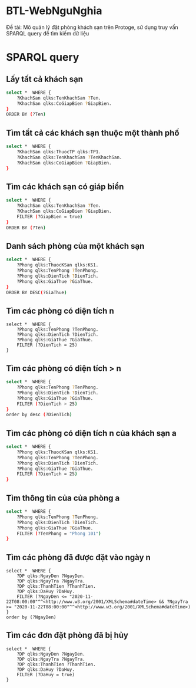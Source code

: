 # BTL-WebNguNghia
Đề tài: Mô quản lý đặt phòng khách sạn trên Protoge, sử dụng truy vấn SPARQL query để tìm kiếm dữ liệu


# SPARQL query

## Lấy tất cả khách sạn
```bash
select *  WHERE {
	?KhachSan qlks:TenKhachSan ?Ten.
	?KhachSan qlks:CoGiapBien ?GiapBien.
}
ORDER BY (?Ten) 
```


## Tìm tất cả các khách sạn thuộc một thành phố
```bash
select *  WHERE {
	?KhachSan qlks:ThuocTP qlks:TP1.
	?KhachSan qlks:TenKhachSan ?TenKhachSan.
	?KhachSan qlks:CoGiapBien ?GiapBien.
}
```

## Tìm các khách sạn có giáp biển
```bash
select *  WHERE {
	?KhachSan qlks:TenKhachSan ?Ten.
	?KhachSan qlks:CoGiapBien ?GiapBien.
	FILTER (?GiapBien = true)
}
ORDER BY (?Ten) 
```


## Danh sách phòng của một khách sạn
```bash
select *  WHERE {
	?Phong qlks:ThuocKSan qlks:KS1.
	?Phong qlks:TenPhong ?TenPhong.
	?Phong qlks:DienTich ?DienTich.
	?Phong qlks:GiaThue ?GiaThue.
}
ORDER BY DESC(?GiaThue)
```

## Tìm các phòng có diện tích n
```
select *  WHERE {
	?Phong qlks:TenPhong ?TenPhong.
	?Phong qlks:DienTich ?DienTich.
	?Phong qlks:GiaThue ?GiaThue.
	FILTER (?DienTich = 25)
}
```

## Tìm các phòng có diện tích > n
```bash
select *  WHERE {
	?Phong qlks:TenPhong ?TenPhong.
	?Phong qlks:DienTich ?DienTich.
	?Phong qlks:GiaThue ?GiaThue.
	FILTER (?DienTich > 25)
}
order by desc (?DienTich)
```

## Tìm các phòng có diện tích n của khách sạn a
```bash
select *  WHERE {
	?Phong qlks:ThuocKSan qlks:KS1.
	?Phong qlks:TenPhong ?TenPhong.
	?Phong qlks:DienTich ?DienTich.
	?Phong qlks:GiaThue ?GiaThue.
	FILTER (?DienTich = 25)
}
```

## Tìm thông tin của của phòng a
```bash
select *  WHERE {
	?Phong qlks:TenPhong ?TenPhong.
	?Phong qlks:DienTich ?DienTich.
	?Phong qlks:GiaThue ?GiaThue.
	FILTER (?TenPhong = "Phong 101")
}
```

## Tìm các phòng đã được đặt vào ngày n
```
select *  WHERE {
	?DP qlks:NgayDen ?NgayDen.
	?DP qlks:NgayTra ?NgayTra.
	?DP qlks:ThanhTien ?ThanhTien.
	?DP qlks:DaHuy ?DaHuy.
	FILTER (?NgayDen <= "2020-11-22T08:00:00"^^<http://www.w3.org/2001/XMLSchema#dateTime> && ?NgayTra >= "2020-11-22T08:00:00"^^<http://www.w3.org/2001/XMLSchema#dateTime>)
}
order by (?NgayDen)
```

## Tìm các đơn đặt phòng đã bị hủy
```
select *  WHERE {
	?DP qlks:NgayDen ?NgayDen.
	?DP qlks:NgayTra ?NgayTra.
	?DP qlks:ThanhTien ?ThanhTien.
	?DP qlks:DaHuy ?DaHuy.
	FILTER (?DaHuy = true)
}
```

